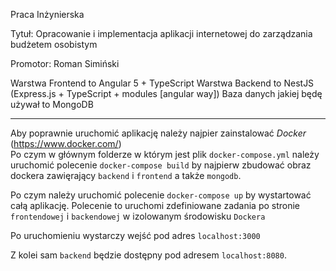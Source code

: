 Praca Inżynierska

Tytuł: Opracowanie i implementacja aplikacji internetowej do zarządzania budżetem osobistym

Promotor: Roman Simiński


Warstwa Frontend to Angular 5 + TypeScript
Warstwa Backend to NestJS (Express.js + TypeScript + modules [angular way])
Baza danych jakiej będę używał to MongoDB


______________________________________________________________________________________________________________

Aby poprawnie uruchomić aplikację należy najpier zainstalować *Docker* (https://www.docker.com/)  
Po czym w głównym folderze w którym jest plik `docker-compose.yml` należy uruchomić polecenie `docker-compose build` 
by najpierw zbudować obraz dockera zawięrający `backend` i `frontend` a także `mongodb`.  

Po czym należy uruchomić polecenie `docker-compose up` by wystartować całą aplikację.
Polecenie to uruchomi zdefiniowane zadania po stronie `frontendowej` i `backendowej` w izolowanym środowisku `Dockera`  

Po uruchomieniu wystarczy wejść pod adres `localhost:3000`  

Z kolei sam `backend` będzie dostępny pod adresem `localhost:8080`.  
